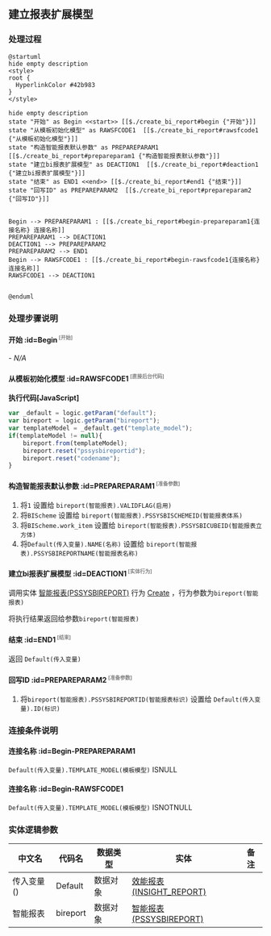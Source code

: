 ## 建立报表扩展模型 <!-- {docsify-ignore-all} -->

   

### 处理过程

```plantuml
@startuml
hide empty description
<style>
root {
  HyperlinkColor #42b983
}
</style>

hide empty description
state "开始" as Begin <<start>> [[$./create_bi_report#begin {"开始"}]]
state "从模板初始化模型" as RAWSFCODE1  [[$./create_bi_report#rawsfcode1 {"从模板初始化模型"}]]
state "构造智能报表默认参数" as PREPAREPARAM1  [[$./create_bi_report#prepareparam1 {"构造智能报表默认参数"}]]
state "建立bi报表扩展模型" as DEACTION1  [[$./create_bi_report#deaction1 {"建立bi报表扩展模型"}]]
state "结束" as END1 <<end>> [[$./create_bi_report#end1 {"结束"}]]
state "回写ID" as PREPAREPARAM2  [[$./create_bi_report#prepareparam2 {"回写ID"}]]


Begin --> PREPAREPARAM1 : [[$./create_bi_report#begin-prepareparam1{连接名称} 连接名称]]
PREPAREPARAM1 --> DEACTION1
DEACTION1 --> PREPAREPARAM2
PREPAREPARAM2 --> END1
Begin --> RAWSFCODE1 : [[$./create_bi_report#begin-rawsfcode1{连接名称} 连接名称]]
RAWSFCODE1 --> DEACTION1


@enduml
```


### 处理步骤说明

#### 开始 :id=Begin<sup class="footnote-symbol"> <font color=gray size=1>[开始]</font></sup>



*- N/A*
#### 从模板初始化模型 :id=RAWSFCODE1<sup class="footnote-symbol"> <font color=gray size=1>[直接后台代码]</font></sup>



<p class="panel-title"><b>执行代码[JavaScript]</b></p>

```javascript
var _default = logic.getParam("default");
var bireport = logic.getParam("bireport");
var templateModel = _default.get("template_model");
if(templateModel != null){
    bireport.from(templateModel);
    bireport.reset("pssysbireportid");
    bireport.reset("codename");
}
```

#### 构造智能报表默认参数 :id=PREPAREPARAM1<sup class="footnote-symbol"> <font color=gray size=1>[准备参数]</font></sup>



1. 将`1` 设置给  `bireport(智能报表).VALIDFLAG(启用)`
2. 将`BIScheme` 设置给  `bireport(智能报表).PSSYSBISCHEMEID(智能报表体系)`
3. 将`BIScheme.work_item` 设置给  `bireport(智能报表).PSSYSBICUBEID(智能报表立方体)`
4. 将`Default(传入变量).NAME(名称)` 设置给  `bireport(智能报表).PSSYSBIREPORTNAME(智能报表名称)`

#### 建立bi报表扩展模型 :id=DEACTION1<sup class="footnote-symbol"> <font color=gray size=1>[实体行为]</font></sup>



调用实体 [智能报表(PSSYSBIREPORT)](module/extension/PSSysBIReport.md) 行为 [Create](module/extension/PSSysBIReport#行为) ，行为参数为`bireport(智能报表)`

将执行结果返回给参数`bireport(智能报表)`

#### 结束 :id=END1<sup class="footnote-symbol"> <font color=gray size=1>[结束]</font></sup>



返回 `Default(传入变量)`

#### 回写ID :id=PREPAREPARAM2<sup class="footnote-symbol"> <font color=gray size=1>[准备参数]</font></sup>



1. 将`bireport(智能报表).PSSYSBIREPORTID(智能报表标识)` 设置给  `Default(传入变量).ID(标识)`


### 连接条件说明
#### 连接名称 :id=Begin-PREPAREPARAM1

`Default(传入变量).TEMPLATE_MODEL(模板模型)` ISNULL
#### 连接名称 :id=Begin-RAWSFCODE1

`Default(传入变量).TEMPLATE_MODEL(模板模型)` ISNOTNULL


### 实体逻辑参数

|    中文名   |    代码名    |  数据类型    |  实体   |备注 |
| --------| --------| -------- | -------- | --------   |
|传入变量(<i class="fa fa-check"/></i>)|Default|数据对象|[效能报表(INSIGHT_REPORT)](module/Insight/insight_report.md)||
|智能报表|bireport|数据对象|[智能报表(PSSYSBIREPORT)](module/extension/PSSysBIReport.md)||
